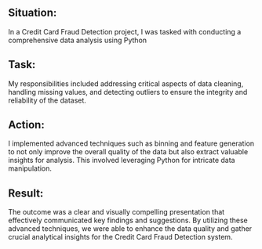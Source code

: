## Situation:
In a Credit Card Fraud Detection project, I was tasked with conducting a comprehensive data analysis using Python

## Task:
My responsibilities included addressing critical aspects of data cleaning, handling missing values, and detecting outliers to ensure the integrity and reliability of the dataset.

## Action:
I implemented advanced techniques such as binning and feature generation to not only improve the overall quality of the data but also extract valuable insights for analysis. This involved leveraging Python for intricate data manipulation.

## Result:
The outcome was a clear and visually compelling presentation that effectively communicated key findings and suggestions. By utilizing these advanced techniques, we were able to enhance the data quality and gather crucial analytical insights for the Credit Card Fraud Detection system.
